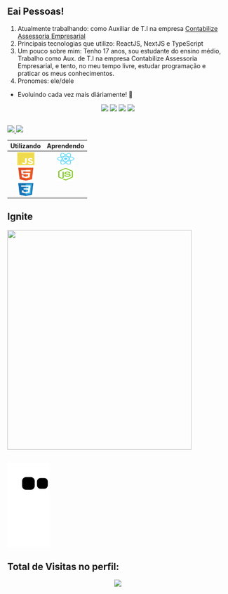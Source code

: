 ## Eai Pessoas!

<ol>
  <li> Atualmente trabalhando: como Auxiliar de T.I na empresa <a href="https://www.contabilizeae.com.br" target="_blank">Contabilize Assessoria Empresarial</a> </li>
  <li> Principais tecnologias que utilizo: ReactJS, NextJS e TypeScript </li>
  <li> Um pouco sobre mim: Tenho 17 anos, sou estudante do ensino médio, Trabalho como Aux. de T.I na empresa Contabilize Assessoria Empresarial, e tento, no meu tempo livre, estudar programação e praticar os meus conhecimentos. </li>
  <li> Pronomes: ele/dele </li>
</ol>

<ul>
  <li>Evoluindo cada vez mais diáriamente! 🙌</li>
</ul>

<div align="center">
  <a href="https://www.linkedin.com/in/gustavoramos32/"><img src="https://img.shields.io/badge/LinkedIn-0077B5?style=for-the-badge&logo=linkedin&logoColor=white"></a>
  <a href="mailto:gustavo.ramos.silva.santos@gmail.com"><img src="https://img.shields.io/badge/Gmail-D14836?style=for-the-badge&logo=gmail&logoColor=white"></a>
  <a href="https://wa.me/5511971689500"><img src="https://img.shields.io/badge/WhatsApp-25D366?style=for-the-badge&logo=whatsapp&logoColor=white"></a>
  <a href="https://app.rocketseat.com.br/me/guusta"><img height="28.7" src="https://uploaddeimagens.com.br/images/003/426/201/original/iconerocketseat.png?1631485844"></a>
</div>
  
##

<div>
  <a href="https://github.com/Gustavo032">
  <img height="165em" src="https://github-readme-stats.vercel.app/api?username=Gustavo032&show_icons=true&theme=midnight-purple&include_all_commits=true&count_private=true&border_color=9644f4&custom_title=Estes são meus status:"/>  
  <img height="165em" src="https://github-readme-stats.vercel.app/api/top-langs/?username=Gustavo032&layout=compact&langs_count=7&theme=midnight-purple&border_color=9644f4&custom_title=Top Linguagens usadas:"/>
  </a>
</div>

  


Utilizando   | Aprendendo
 :---------: | :------:
<img align="center" alt="Gustavo-Js" height="30em" width="40em" src="https://raw.githubusercontent.com/devicons/devicon/master/icons/javascript/javascript-plain.svg"> | <img align="center" alt="Gustavo-React" height="30em" width="40" src="https://raw.githubusercontent.com/devicons/devicon/master/icons/react/react-original.svg">
<img align="center" alt="Gustavo-HTML" height="30em" width="40em" src="https://raw.githubusercontent.com/devicons/devicon/master/icons/html5/html5-original.svg"> | <img align="center" alt="Gustavo-Node" height="30em" width="40em" src="https://raw.githubusercontent.com/devicons/devicon/master/icons/nodejs/nodejs-original.svg">
<img align="center" alt="Gustavo-CSS" height="30em" width="40em" src="https://raw.githubusercontent.com/devicons/devicon/master/icons/css3/css3-original.svg"> |

  
  <h2>Ignite</h2>
<img align="center" height="500em" width="420em" src="https://cdn.discordapp.com/attachments/888964420938641411/888964582213816340/Passaporte-react-js.png">
    
 

  
##
  

![Snake animation](https://github.com/Gustavo032/Gustavo032/blob/output/github-contribution-grid-snake.svg)
 

  ## Total de Visitas no perfil: <br>
 <p align = "center"> 
   <img alingn = "center" src = "https://profile-counter.glitch.me/gustavo032/count.svg" />
 </p>

  <br>
